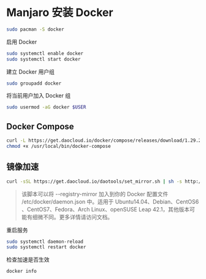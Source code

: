 # Manjaro 安装 Docker

```bash
sudo pacman -S docker
```

启用 Docker

```bash
sudo systemctl enable docker
sudo systemctl start docker
```

建立 Docker 用户组

```bash
sudo groupadd docker
```

将当前用户加入 Docker 组

```bash
sudo usermod -aG docker $USER
```

## Docker Compose

```bash
curl -L https://get.daocloud.io/docker/compose/releases/download/1.29.2/docker-compose-`uname -s`-`uname -m` > /usr/local/bin/docker-compose
chmod +x /usr/local/bin/docker-compose
```

## 镜像加速

```bash
curl -sSL https://get.daocloud.io/daotools/set_mirror.sh | sh -s http://f1361db2.m.daocloud.io
```

> 该脚本可以将 --registry-mirror 加入到你的 Docker 配置文件 /etc/docker/daemon.json 中。适用于 Ubuntu14.04、Debian、CentOS6 、CentOS7、Fedora、Arch Linux、openSUSE Leap 42.1，其他版本可能有细微不同。更多详情请访问文档。

重启服务

```bash
sudo systemctl daemon-reload
sudo systemctl restart docker
```

检查加速是否生效

```bash
docker info
```
